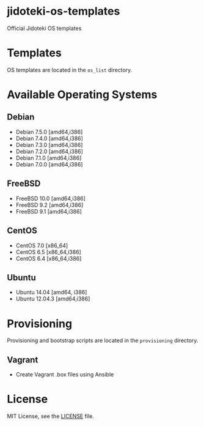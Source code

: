 jidoteki-os-templates
=====================

Official Jidoteki OS templates

# Templates

OS templates are located in the `os_list` directory.

# Available Operating Systems

## Debian

* Debian 7.5.0 [amd64,i386]
* Debian 7.4.0 [amd64,i386]
* Debian 7.3.0 [amd64,i386]
* Debian 7.2.0 [amd64,i386]
* Debian 7.1.0 [amd64,i386]
* Debian 7.0.0 [amd64,i386]

## FreeBSD

* FreeBSD 10.0 [amd64,i386]
* FreeBSD 9.2 [amd64,i386]
* FreeBSD 9.1 [amd64,i386]

## CentOS

* CentOS 7.0 [x86_64]
* CentOS 6.5 [x86_64,i386]
* CentOS 6.4 [x86_64,i386]

## Ubuntu

* Ubuntu 14.04 [amd64, i386]
* Ubuntu 12.04.3 [amd64,i386]

# Provisioning

Provisioning and bootstrap scripts are located in the `provisioning` directory.

## Vagrant

* Create Vagrant .box files using Ansible

# License

MIT License, see the [LICENSE](https://github.com/unscramble/jidoteki-os-templates/blob/master/LICENSE) file.
